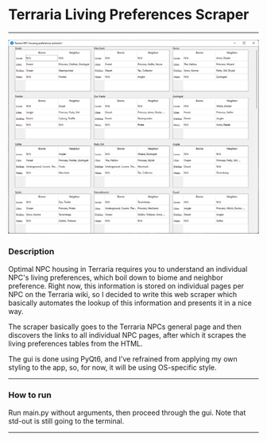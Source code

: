 # Terraria Living Preferences Scraper

---

![Preview Image](preview.png)

### Description

Optimal NPC housing in Terraria requires you to understand an individual NPC's living preferences, which boil down to biome and neighbor preference. Right now, this information is stored on individual pages per NPC on the Terraria wiki, so I decided to write this web scraper which basically automates the lookup of this information and presents it in a nice way.

The scraper basically goes to the Terraria NPCs general page and then discovers the links to all individual NPC pages, after which it scrapes the living preferences tables from the HTML. 

The gui is done using PyQt6, and I've refrained from applying my own styling to the app, so, for now, it will be using OS-specific style.

---

### How to run

Run main.py without arguments, then proceed through the gui. Note that std-out is still going to the terminal.

---